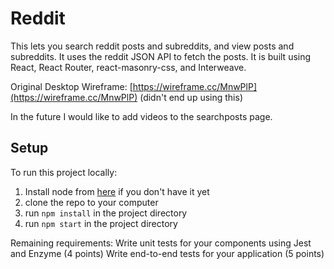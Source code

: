 # Reddit

This lets you search reddit posts and subreddits, and view posts and subreddits. It uses the reddit JSON API to fetch the posts. It is built using React, React Router, react-masonry-css, and Interweave.

Original Desktop Wireframe: [https://wireframe.cc/MnwPlP](https://wireframe.cc/MnwPlP) (didn't end up using this)

In the future I would like to add videos to the searchposts page.

## Setup

To run this project locally:

1. Install node from [here](https://nodejs.org/en/download/current/) if you don't have it yet
2. clone the repo to your computer
3. run `npm install` in the project directory
4. run `npm start` in the project directory

Remaining requirements:
Write unit tests for your components using Jest and Enzyme (4 points)
Write end-to-end tests for your application (5 points)
